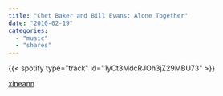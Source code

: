 ```yaml
---
title: "Chet Baker and Bill Evans: Alone Together"
date: "2010-02-19"
categories:
  - "music"
  - "shares"
---
```


{{< spotify type="track" id="1yCt3MdcRJOh3jZ29MBU73" >}}

[xineann](http://xineann.tumblr.com/post/354067768/chet-baker-and-bill-evans-alone-together)
